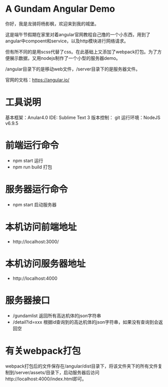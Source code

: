 # A Gundam Angular Demo
你好，我是龙骑将杨影枫，欢迎来到我的城堡。

这是端午节假期在家里对着angular官网教程自己撸的一个小东西，用到了angular中compoent和service，以及http模块进行网络请求。

但有所不同的是用scss代替了css。在此基础上又添加了webpack打包。为了方便展示数据，又用nodejs制作了一个小型的服务器demo。

/angular目录下的是移动web文件，/server目录下的是服务器文件。

官网的文档：https://angular.io/

# 工具说明
基本框架：Anular4.0
IDE: Sublime Text 3
版本控制： git
运行环境：NodeJS v6.9.5


# 前端运行命令
- npm start  运行  
- npm run build 打包

# 服务器运行命令
- npm start 启动服务器

# 本机访问前端地址
- http://localhost:3000/

# 本机访问服务器地址
- http://localhost:4000

# 服务器接口
- /gundamlist 返回所有高达机体的json字符串
- /detail?id=xxx  根据id查询到的高达机体的json字符串，如果没有查询到会返回空

# 有关webpack打包
webpack打包后的文件保存在/angular/dist目录下，将该文件夹下的所有文件复制到/server/assets/目录下，启动服务器后访问http://localhost:4000/index.html即可。